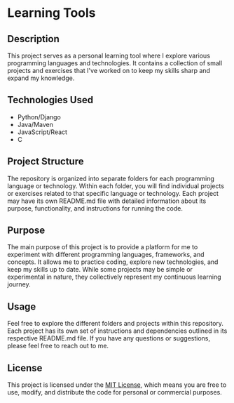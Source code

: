 # Learning Tools

## Description
This project serves as a personal learning tool where I explore various programming languages and technologies. It contains a collection of small projects and exercises that I've worked on to keep my skills sharp and expand my knowledge.

## Technologies Used
- Python/Django
- Java/Maven
- JavaScript/React
- C

## Project Structure
The repository is organized into separate folders for each programming language or technology. Within each folder, you will find individual projects or exercises related to that specific language or technology. Each project may have its own README.md file with detailed information about its purpose, functionality, and instructions for running the code.

## Purpose
The main purpose of this project is to provide a platform for me to experiment with different programming languages, frameworks, and concepts. It allows me to practice coding, explore new technologies, and keep my skills up to date. While some projects may be simple or experimental in nature, they collectively represent my continuous learning journey.

## Usage
Feel free to explore the different folders and projects within this repository. Each project has its own set of instructions and dependencies outlined in its respective README.md file. If you have any questions or suggestions, please feel free to reach out to me.

## License
This project is licensed under the [MIT License](link-to-license-file), which means you are free to use, modify, and distribute the code for personal or commercial purposes.


